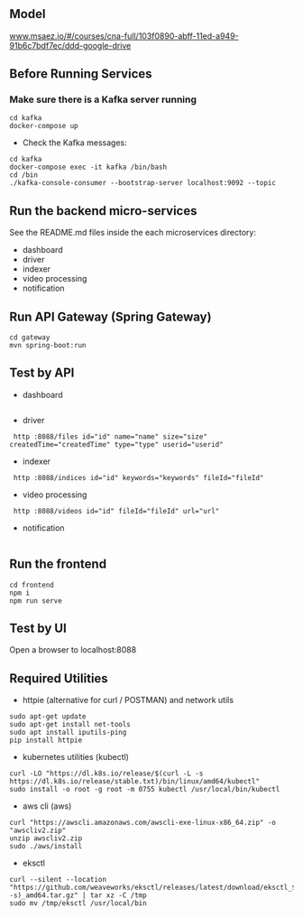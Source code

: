 # 

## Model
www.msaez.io/#/courses/cna-full/103f0890-abff-11ed-a949-91b6c7bdf7ec/ddd-google-drive

## Before Running Services
### Make sure there is a Kafka server running
```
cd kafka
docker-compose up
```
- Check the Kafka messages:
```
cd kafka
docker-compose exec -it kafka /bin/bash
cd /bin
./kafka-console-consumer --bootstrap-server localhost:9092 --topic
```

## Run the backend micro-services
See the README.md files inside the each microservices directory:

- dashboard
- driver
- indexer
- video processing
- notification


## Run API Gateway (Spring Gateway)
```
cd gateway
mvn spring-boot:run
```

## Test by API
- dashboard
```
```
- driver
```
 http :8088/files id="id" name="name" size="size" createdTime="createdTime" type="type" userid="userid" 
```
- indexer
```
 http :8088/indices id="id" keywords="keywords" fileId="fileId" 
```
- video processing
```
 http :8088/videos id="id" fileId="fileId" url="url" 
```
- notification
```
```


## Run the frontend
```
cd frontend
npm i
npm run serve
```

## Test by UI
Open a browser to localhost:8088

## Required Utilities

- httpie (alternative for curl / POSTMAN) and network utils
```
sudo apt-get update
sudo apt-get install net-tools
sudo apt install iputils-ping
pip install httpie
```

- kubernetes utilities (kubectl)
```
curl -LO "https://dl.k8s.io/release/$(curl -L -s https://dl.k8s.io/release/stable.txt)/bin/linux/amd64/kubectl"
sudo install -o root -g root -m 0755 kubectl /usr/local/bin/kubectl
```

- aws cli (aws)
```
curl "https://awscli.amazonaws.com/awscli-exe-linux-x86_64.zip" -o "awscliv2.zip"
unzip awscliv2.zip
sudo ./aws/install
```

- eksctl 
```
curl --silent --location "https://github.com/weaveworks/eksctl/releases/latest/download/eksctl_$(uname -s)_amd64.tar.gz" | tar xz -C /tmp
sudo mv /tmp/eksctl /usr/local/bin
```

